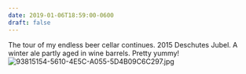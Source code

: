```yaml
---
date: 2019-01-06T18:59:00-0600
draft: false
---
```




The tour of my endless beer cellar continues. 2015 Deschutes Jubel. A winter ale partly aged in wine barrels. Pretty yummy! ![93815154-5610-4E5C-A055-5D4B09C6C297.jpg](http://ianwhitney.micro.blog/uploads/2019/45ebd34464.jpg)



